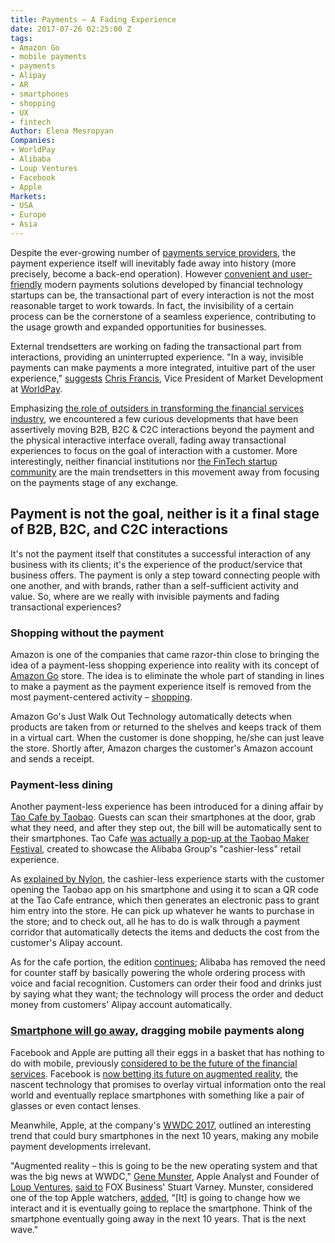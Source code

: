 ```yaml
---
title: Payments – A Fading Experience
date: 2017-07-26 02:25:00 Z
tags:
- Amazon Go
- mobile payments
- payments
- Alipay
- AR
- smartphones
- shopping
- UX
- fintech
Author: Elena Mesropyan
Companies:
- WorldPay
- Alibaba
- Loup Ventures
- Facebook
- Apple
Markets:
- USA
- Europe
- Asia
---
```


Despite the ever-growing number of [payments service providers](https://medici.letstalkpayments.com/), the payment experience itself will inevitably fade away into history (more precisely, become a back-end operation). However [convenient and user-friendly](https://letstalkpayments.com/what-makes-fintech-so-successful-and-disruptive/) modern payments solutions developed by financial technology startups can be, the transactional part of every interaction is not the most reasonable target to work towards. In fact, the invisibility of a certain process can be the cornerstone of a seamless experience, contributing to the usage growth and expanded opportunities for businesses.

External trendsetters are working on fading the transactional part from interactions, providing an uninterrupted experience. "In a way, invisible payments can make payments a more integrated, intuitive part of the user experience," [suggests](https://pointofsale.com/2016091214011/Payment-Processing/Invisible-Payments-Making-Dining-and-Dashing-Acceptable.html) [Chris Francis](https://www.linkedin.com/in/chris-francis-b2a89b2), Vice President of Market Development at [WorldPay](http://www.worldpay.us/).

Emphasizing [the role of outsiders in transforming the financial services industry](https://letstalkpayments.com/understand-future-of-financial-services-industry/), we encountered a few curious developments that have been assertively moving B2B, B2C & C2C interactions beyond the payment and the physical interactive interface overall, fading away transactional experiences to focus on the goal of interaction with a customer. More interestingly, neither financial institutions nor [the FinTech startup community](https://medici.letstalkpayments.com/) are the main trendsetters in this movement away from focusing on the payments stage of any exchange.

## Payment is not the goal, neither is it a final stage of B2B, B2C, and C2C interactions

It's not the payment itself that constitutes a successful interaction of any business with its clients; it's the experience of the product/service that business offers. The payment is only a step toward connecting people with one another, and with brands, rather than a self-sufficient activity and value. So, where are we really with invisible payments and fading transactional experiences?

### Shopping without the payment

Amazon is one of the companies that came razor-thin close to bringing the idea of a payment-less shopping experience into reality with its concept of [Amazon Go](https://www.amazon.com/b?node=16008589011) store. The idea is to eliminate the whole part of standing in lines to make a payment as the payment experience itself is removed from the most payment-centered activity – [shopping](https://letstalkpayments.com/top-ways-online-retailers-can-make-shopping-safer-this-holiday-season/).

Amazon Go's Just Walk Out Technology automatically detects when products are taken from or returned to the shelves and keeps track of them in a virtual cart. When the customer is done shopping, he/she can just leave the store. Shortly after, Amazon charges the customer's Amazon account and sends a receipt.

### Payment-less dining

Another payment-less experience has been introduced for a dining affair by [Tao Cafe by Taobao](http://mashable.com/2017/07/12/taobao-china-store/#fKMiJZ.rDaq3). Guests can scan their smartphones at the door, grab what they need, and after they step out, the bill will be automatically sent to their smartphones. Tao Cafe [was actually a pop-up at the Taobao Maker Festival](http://www.nylon.com.sg/2017/07/we-saw-the-future-of-retail-in-this-taobao-cafe.html), created to showcase the Alibaba Group's "cashier-less" retail experience.

As [explained by Nylon](http://www.nylon.com.sg/2017/07/we-saw-the-future-of-retail-in-this-taobao-cafe.html), the cashier-less experience starts with the customer opening the Taobao app on his smartphone and using it to scan a QR code at the Tao Cafe entrance, which then generates an electronic pass to grant him entry into the store. He can pick up whatever he wants to purchase in the store; and to check out, all he has to do is walk through a payment corridor that automatically detects the items and deducts the cost from the customer's Alipay account.

As for the cafe portion, the edition [continues](http://www.nylon.com.sg/2017/07/we-saw-the-future-of-retail-in-this-taobao-cafe.html); Alibaba has removed the need for counter staff by basically powering the whole ordering process with voice and facial recognition. Customers can order their food and drinks just by saying what they want; the technology will process the order and deduct money from customers' Alipay account automatically.

### [Smartphone will go away](https://www.weforum.org/agenda/2017/07/the-smartphone-is-going-to-die-and-these-tech-companies-are-leading-the-race-to-kill-it?utm_content=buffer3f8f1&utm_medium=social&utm_source=facebook.com&utm_campaign=buffer), dragging mobile payments along

Facebook and Apple are putting all their eggs in a basket that has nothing to do with mobile, previously [considered to be the future of the financial services](https://letstalkpayments.com/future-of-financial-services-mobile-and-instant/). Facebook is [now betting its future on augmented reality](http://www.businessinsider.com/facebook-next-big-thing-augmented-reality-mark-zuckerberg-2017-4), the nascent technology that promises to overlay virtual information onto the real world and eventually replace smartphones with something like a pair of glasses or even contact lenses.

Meanwhile, Apple, at the company's [WWDC 2017](https://developer.apple.com/wwdc/), outlined an interesting trend that could bury smartphones in the next 10 years, making any mobile payment developments irrelevant.

"Augmented reality – this is going to be the new operating system and that was the big news at WWDC," [Gene Munster](https://www.linkedin.com/in/gene-munster-0710439/), Apple Analyst and Founder of [Loup Ventures](http://loupventures.com/), [said to](http://www.foxbusiness.com/features/2017/06/06/how-apple-may-kill-smartphone-in-10-years-gene-munster.html) FOX Business' Stuart Varney. Munster, considered one of the top Apple watchers, [added](http://www.foxbusiness.com/features/2017/06/06/how-apple-may-kill-smartphone-in-10-years-gene-munster.html), "\[It\] is going to change how we interact and it is eventually going to replace the smartphone. Think of the smartphone eventually going away in the next 10 years. That is the next wave."